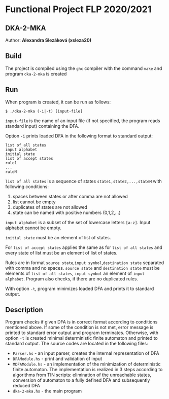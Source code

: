 # Functional Project FLP 2020/2021

## DKA-2-MKA
Author:  **Alexandra Slezáková (xsleza20)**

## Build
The project is compiled using the `ghc` compiler with the command `make` and  program `dka-2-mka` is created

## Run
When program is created, it can be run as follows:
```
$ ./dka-2-mka (-i|-t) [input-file]
```
`input-file` is the name of an input file (if not specified, the program reads standard input) containing the DFA.

Option `-i` prints loaded DFA in the following format to standard output:
```
list of all states
input alphabet
initial state
list of accept states
rule1
...
ruleN
```
`list of all states` is a sequence of states `state1,state2,...,stateM` with following conditions:
1. spaces between states or after comma are not allowed
2. list cannot be empty
3. duplicates of states are not allowed
4. state can be named with positive numbers (0,1,2,...)

`input alphabet` is a subset of the set of lowercase letters `[a-z]`. Input alphabet cannot be empty.

`initial state` must be an element of list of states.

For `list of accept states` applies the same as for `list of all states` and every state of list must be an element of list of states.

Rules are in format `source state`,`input symbol`,`destination state` separated with comma and no spaces. `source state` and `destination state` must be elements of `list of all states`, `input symbol` an element of `input alphabet`. Program also checks, if there are no duplicated rules.

With option `-t`, program minimizes loaded DFA and prints it to standard output.

## Description
Program checks if given DFA is in correct format according to conditions mentioned above. If some of the condition is not met, error message is printed to standard error output and program terminates. Otherwise, with option `-t` is created minimal deterministic finite automaton and printed to standard output. The source codes are located in the following files:
- `Parser.hs` - an input parser, creates the internal representation of DFA
- `DFAModule.hs` -  print and validation of input
- `MDFAModule.hs` - an implementation of the minimization of deterministic finite automaton. The implementation is realized in 3 steps according to algorithms from TIN scripts: elimination of the unreachable states, conversion of automaton to a fully defined DFA and subsequently reduced DFA
- `dka-2-mka.hs` - the main program
